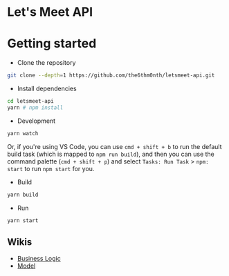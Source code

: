 # Let's Meet API

# Getting started
- Clone the repository
```sh
git clone --depth=1 https://github.com/the6thm0nth/letsmeet-api.git
```
- Install dependencies
```sh
cd letsmeet-api
yarn # npm install
```

- Development
```sh
yarn watch
```
Or, if you're using VS Code, you can use `cmd + shift + b` to run the default build task (which is mapped to `npm run build`), and then you can use the command palette (`cmd + shift + p`) and select `Tasks: Run Task` > `npm: start` to run `npm start` for you.

- Build
```sh
yarn build
```

- Run
```sh
yarn start
```

## Wikis
- [Business Logic](https://github.com/the6thm0nth/letsmeet-api/wiki/Business-Logic)
- [Model](https://github.com/the6thm0nth/letsmeet-api/wiki/Model)

